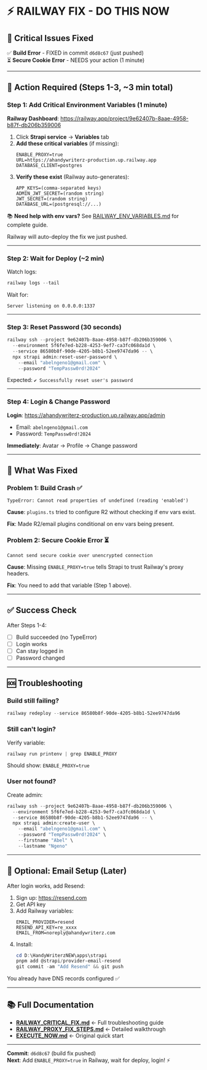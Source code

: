 # ⚡ RAILWAY FIX - DO THIS NOW

## 🚨 Critical Issues Fixed

✅ **Build Error** - FIXED in commit `d6d8c67` (just pushed)  
⏳ **Secure Cookie Error** - NEEDS your action (1 minute)

---

## 🎯 Action Required (Steps 1-3, ~3 min total)

### Step 1: Add Critical Environment Variables (1 minute)

**Railway Dashboard**: https://railway.app/project/9e62407b-8aae-4958-b87f-db206b359006

1. Click **Strapi service** → **Variables** tab
2. **Add these critical variables** (if missing):
   ```
   ENABLE_PROXY=true
   URL=https://ahandywriterz-production.up.railway.app
   DATABASE_CLIENT=postgres
   ```
3. **Verify these exist** (Railway auto-generates):
   ```
   APP_KEYS=(comma-separated keys)
   ADMIN_JWT_SECRET=(random string)
   JWT_SECRET=(random string)
   DATABASE_URL=(postgresql://...)
   ```

📚 **Need help with env vars?** See [RAILWAY_ENV_VARIABLES.md](./RAILWAY_ENV_VARIABLES.md) for complete guide.

Railway will auto-deploy the fix we just pushed.

---

### Step 2: Wait for Deploy (~2 min)

Watch logs:
```powershell
railway logs --tail
```

Wait for:
```
Server listening on 0.0.0.0:1337
```

---

### Step 3: Reset Password (30 seconds)

```powershell
railway ssh --project 9e62407b-8aae-4958-b87f-db206b359006 \
  --environment 5f6fe7ed-b228-4253-9ef7-ca3fc068da1d \
  --service 86580b8f-90de-4205-b8b1-52ee9747da96 -- \
  npx strapi admin:reset-user-password \
    --email "abelngeno1@gmail.com" \
    --password "TempPassw0rd!2024"
```

Expected: `✔ Successfully reset user's password`

---

### Step 4: Login & Change Password

**Login**: https://ahandywriterz-production.up.railway.app/admin

- Email: `abelngeno1@gmail.com`
- Password: `TempPassw0rd!2024`

**Immediately**: Avatar → Profile → Change password

---

## 🔧 What Was Fixed

### Problem 1: Build Crash ✅
```
TypeError: Cannot read properties of undefined (reading 'enabled')
```

**Cause**: `plugins.ts` tried to configure R2 without checking if env vars exist.

**Fix**: Made R2/email plugins conditional on env vars being present.

### Problem 2: Secure Cookie Error ⏳
```
Cannot send secure cookie over unencrypted connection
```

**Cause**: Missing `ENABLE_PROXY=true` tells Strapi to trust Railway's proxy headers.

**Fix**: You need to add that variable (Step 1 above).

---

## ✅ Success Check

After Steps 1-4:

- [ ] Build succeeded (no TypeError)
- [ ] Login works
- [ ] Can stay logged in
- [ ] Password changed

---

## 🆘 Troubleshooting

### Build still failing?
```powershell
railway redeploy --service 86580b8f-90de-4205-b8b1-52ee9747da96
```

### Still can't login?
Verify variable:
```powershell
railway run printenv | grep ENABLE_PROXY
```
Should show: `ENABLE_PROXY=true`

### User not found?
Create admin:
```powershell
railway ssh --project 9e62407b-8aae-4958-b87f-db206b359006 \
  --environment 5f6fe7ed-b228-4253-9ef7-ca3fc068da1d \
  --service 86580b8f-90de-4205-b8b1-52ee9747da96 -- \
  npx strapi admin:create-user \
    --email "abelngeno1@gmail.com" \
    --password "TempPassw0rd!2024" \
    --firstname "Abel" \
    --lastname "Ngeno"
```

---

## 📧 Optional: Email Setup (Later)

After login works, add Resend:

1. Sign up: https://resend.com
2. Get API key
3. Add Railway variables:
   ```
   EMAIL_PROVIDER=resend
   RESEND_API_KEY=re_xxxx
   EMAIL_FROM=noreply@ahandywriterz.com
   ```
4. Install:
   ```powershell
   cd D:\HandyWriterzNEW\apps\strapi
   pnpm add @strapi/provider-email-resend
   git commit -am "Add Resend" && git push
   ```

You already have DNS records configured ✅

---

## 📚 Full Documentation

- **[RAILWAY_CRITICAL_FIX.md](./RAILWAY_CRITICAL_FIX.md)** ← Full troubleshooting guide
- **[RAILWAY_PROXY_FIX_STEPS.md](./RAILWAY_PROXY_FIX_STEPS.md)** ← Detailed walkthrough
- **[EXECUTE_NOW.md](./EXECUTE_NOW.md)** ← Original quick start

---

**Commit**: `d6d8c67` (build fix pushed)  
**Next**: Add `ENABLE_PROXY=true` in Railway, wait for deploy, login! ⚡
